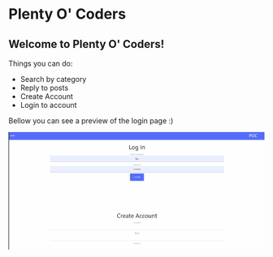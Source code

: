 # Plenty O' Coders

## Welcome to Plenty O' Coders!

Things you can do:
* Search by category
* Reply to posts
* Create Account
* Login to account

Bellow you can see a preview of the login page :) 




![](https://github.com/luistorano/plenty-o-coders/blob/main/media/readme-file/POC-screencapture.gif)
